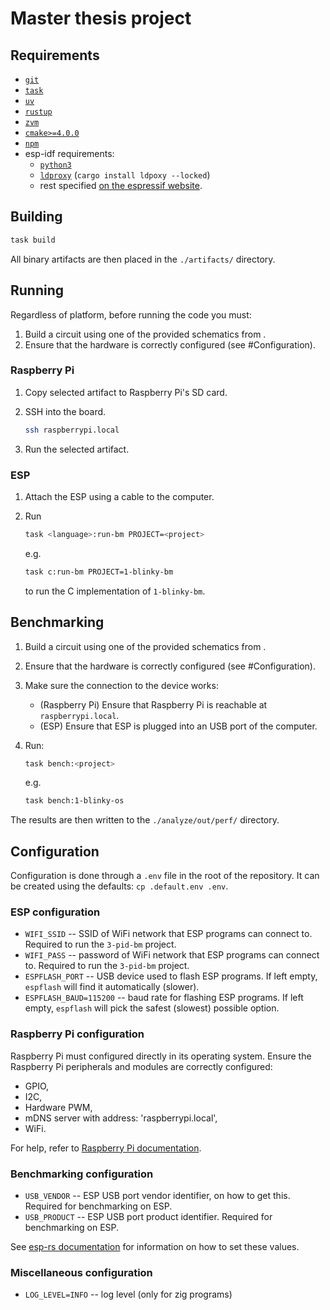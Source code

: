 # Master thesis project

## Requirements

- [`git`](https://git-scm.com/)
- [`task`](https://github.com/go-task/task)
- [`uv`](https://github.com/astral-sh/uv)
- [`rustup`](https://github.com/rust-lang/rustup)
- [`zvm`](https://github.com/tristanisham/zvm)
- [`cmake>=4.0.0`](https://github.com/Kitware/CMake)
- [`npm`](https://www.npmjs.com/)
- esp-idf requirements:
  - [`python3`](https://www.python.org/)
  - [`ldproxy`](https://github.com/esp-rs/embuild/tree/master/ldproxy) (`cargo
install ldpoxy --locked`)
  - rest specified [on the espressif
    website](https://docs.espressif.com/projects/esp-idf/en/latest/esp32/get-started/linux-macos-setup.html#step-1-install-prerequisites).

## Building

```sh
task build
```

All binary artifacts are then placed in the `./artifacts/` directory.

## Running

Regardless of platform, before running the code you must:

1. Build a circuit using one of the provided schematics from
   [](./docs/circuits).
2. Ensure that the hardware is correctly configured (see #Configuration).

### Raspberry Pi

1. Copy selected artifact to Raspberry Pi's SD card.
2. SSH into the board.

   ```sh
   ssh raspberrypi.local
   ```

3. Run the selected artifact.

### ESP

1. Attach the ESP using a cable to the computer.
2. Run

   ```sh
   task <language>:run-bm PROJECT=<project>
   ```

   e.g.

   ```sh
   task c:run-bm PROJECT=1-blinky-bm
   ```

   to run the C implementation of `1-blinky-bm`.

## Benchmarking

1. Build a circuit using one of the provided schematics from
   [](./docs/circuits).
2. Ensure that the hardware is correctly configured (see #Configuration).
3. Make sure the connection to the device works:
   - (Raspberry Pi) Ensure that Raspberry Pi is reachable at `raspberrypi.local`.
   - (ESP) Ensure that ESP is plugged into an USB port of the computer.
4. Run:

   ```sh
   task bench:<project>
   ```

   e.g.

   ```sh
   task bench:1-blinky-os
   ```

The results are then written to the `./analyze/out/perf/` directory.

## Configuration

Configuration is done through a `.env` file in the root of the repository. It
can be created using the defaults: `cp .default.env .env`.

### ESP configuration

- `WIFI_SSID` -- SSID of WiFi network that ESP programs can connect to.
  Required to run the `3-pid-bm` project.
- `WIFI_PASS` -- password of WiFi network that ESP programs can connect to.
  Required to run the `3-pid-bm` project.
- `ESPFLASH_PORT` -- USB device used to flash ESP programs. If left empty,
  `espflash` will find it automatically (slower).
- `ESPFLASH_BAUD=115200` -- baud rate for flashing ESP programs. If left empty,
  `espflash` will pick the safest (slowest) possible option.

### Raspberry Pi configuration

Raspberry Pi must configured directly in its operating system. Ensure the
Raspberry Pi peripherals and modules are correctly configured:

- GPIO,
- I2C,
- Hardware PWM,
- mDNS server with address: 'raspberrypi.local',
- WiFi.

For help, refer to [Raspberry Pi documentation](https://www.raspberrypi.com/documentation/).

### Benchmarking configuration

- `USB_VENDOR` -- ESP USB port vendor identifier, on how
  to get this. Required for benchmarking on ESP.
- `USB_PRODUCT` -- ESP USB port product identifier. Required for benchmarking
  on ESP.

See [esp-rs
documentation](https://docs.esp-rs.org/std-training/02_1_hardware.html) for
information on how to set these values.

### Miscellaneous configuration

- `LOG_LEVEL=INFO` -- log level (only for zig programs)
